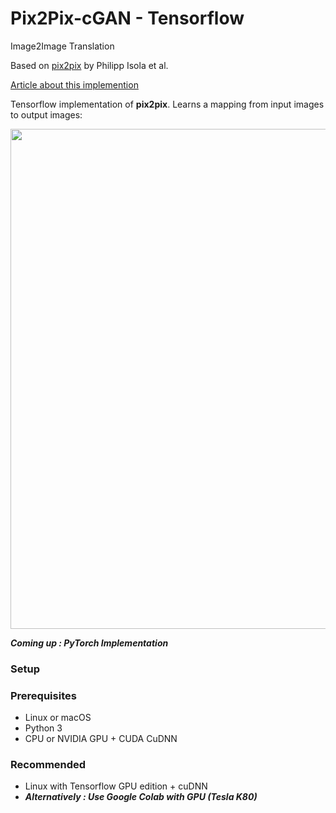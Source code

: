 # Pix2Pix-cGAN - Tensorflow
Image2Image Translation

Based on [pix2pix](https://phillipi.github.io/pix2pix/) by Philipp Isola et al.

[Article about this implemention](https://affinelayer.com/pix2pix/)

Tensorflow implementation of **pix2pix**. Learns a mapping from input images to output images:

<img src="https://phillipi.github.io/pix2pix/images/teaser_v3.png" width="800px"/>

***Coming up : PyTorch Implementation***

### Setup

### Prerequisites

- Linux or macOS
- Python 3
- CPU or NVIDIA GPU + CUDA CuDNN


### Recommended
- Linux with Tensorflow GPU edition + cuDNN
- ***Alternatively : Use Google Colab with GPU (Tesla K80)***

